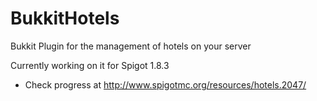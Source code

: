 BukkitHotels
============

Bukkit Plugin for the management of hotels on your server 

 Currently working on it for Spigot 1.8.3
 - Check progress at http://www.spigotmc.org/resources/hotels.2047/

